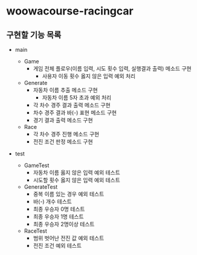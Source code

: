 # woowacourse-racingcar

## 구현할 기능 목록

- main
   - Game
     - 게임 전체 플로우(이름 입력, 시도 횟수 입력, 실행결과 출력) 메소드 구현
       - 사용자 이동 횟수 옳지 않은 입력 예외 처리
   - Generate
     - 자동차 이름 추출 메소드 구현
       - 자동차 이름 5자 초과 예외 처리
     - 각 차수 경주 결과 출력 메소드 구현
     - 차수 경주 결과 바(-) 표현 메소드 구현
     - 경기 결과 출력 메소드 구현
   - Race
     - 각 차수 경주 진행 메소드 구현
     - 전진 조건 판정 메소드 구현

- test
    - GameTest
      - 자동차 이름 옳지 않은 입력 예외 테스트
      - 시도할 횟수 옳지 않은 입력 예외 테스트
    - GenerateTest
      - 중복 이름 있는 경우 예외 테스트 
      - 바(-) 개수 테스트
      - 최종 우승자 0명 테스트
      - 최종 우승자 1명 테스트
      - 최종 우승자 2명이상 테스트
    - RaceTest
      - 범위 벗어난 전진 값 예외 테스트
      - 전진 조건 예외 테스트